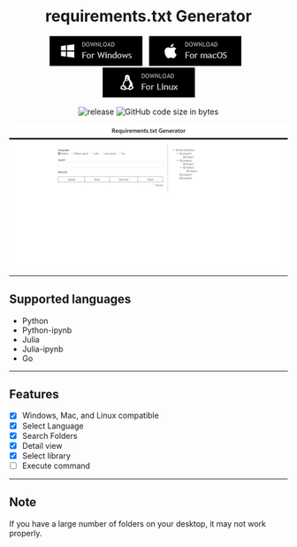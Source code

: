 <h1 align="center">requirements.txt Generator</h1>

<div align="center">

[![Download for Windows](static/images/download_for_windows.png)](https://github.com/ogty/RequirementsGenerator/releases/download/v1.1.1/Windows.zip)&nbsp;&nbsp;&nbsp;[![Download for Mac](static/images/download_for_mac.png)](https://github.com/ogty/RequirementsGenerator/releases/download/v1.1.1/Mac.zip)&nbsp;&nbsp;&nbsp;[![Download for Linux](static/images/download_for_linux.png)](https://github.com/ogty/RequirementsGenerator)

![release](https://img.shields.io/github/v/release/ogty/RequirementsGenerator?style=social)&nbsp;![GitHub code size in bytes](https://img.shields.io/github/languages/code-size/ogty/RequirementsGenerator?style=social)
 
</div>

![demo](static/images/demo.gif)

***

## Supported languages

 - Python
 - Python-ipynb
 - Julia
 - Julia-ipynb
 - Go

***

## Features

 - [x] Windows, Mac, and Linux compatible
 - [x] Select Language
 - [x] Search Folders
 - [x] Detail view
 - [x] Select library
 - [ ] Execute command

***

## Note

If you have a large number of folders on your desktop, it may not work properly.
